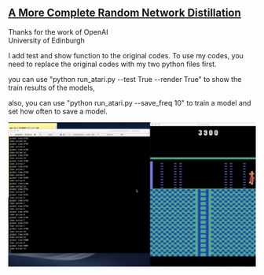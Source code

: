 ## [A More Complete Random Network Distillation](https://arxiv.org/abs/1810.12894) ##

Thanks for the work of 
OpenAI<br/>
University of Edinburgh

I add test and show function to the original codes.
To use my codes, you need to replace the original codes with my two python files first. 

you can use "python run_atari.py --test True --render True" to show the train results of the models,

also, you can use "python run_atari.py --save_freq 10" to train a model and set how often to save a model.

![image](https://github.com/YangRui2015/Random-network-distillation_complete/blob/master/屏幕快照%202019-03-25%20下午11.29.59.png)
